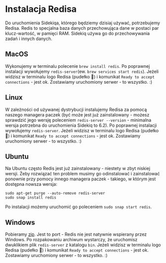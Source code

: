 # Instalacja Redisa

Do uruchomienia Sidekiqa, którego będziemy dzisiaj używać, potrzebujemy Redisa. Redis to specjalna baza danych przechowująca dane w postaci par klucz-wartość, w pamięci RAM. Sidekiq używa go do przechowywania zadań i innych danych.

## MacOS

Wykonujemy w terminalu polecenie `brew install redis`. Po poprawnej instalacji wywołujemy `redis-server`(ew. `brew services start redis`). Jeżeli widzisz w terminalu logo Redisa (pudełko 🙂) i komunikat `Ready to accept connections` - jest ok. Zostawiamy uruchomiony serwer - to wszystko. :)

## Linux

W zależności od używanej dystrybucji instalujemy Redisa za pomocą naszego managera paczek (być może jest już zainstalowany - możesz sprawdzić jego wersję poleceniem `redis-server --version` - minimalna wersja potrzebna do uruchomienia Sidekiq to 6.2). Po poprawnej instalacji wywołujemy `redis-server`. Jeżeli widzisz w terminalu logo Redisa (pudełko 🙂) i komunikat `Ready to accept connections` - jest ok. Zostawiamy uruchomiony serwer - to wszystko. :)

## Ubuntu

Na Ubuntu często Redis jest już zainstalowany - niestety w zbyt niskiej wersji. Żeby rozwiązać ten problem musimy go odinstalować i zainstalować ponownie przy pomocy innego managera paczek - takiego, w którym jest dostępna nowsza wersja:

```
sudo apt-get purge --auto-remove redis-server
sudo snap install redis
```

Po instalacji możemy uruchomić go poleceniem `sudo snap start redis`.

## Windows

Pobieramy [zip](https://github.com/ZeroSlayer/redis-6.2.3-stable-windows-64bit/archive/refs/heads/master.zip). Jest to port - Redis nie jest natywnie wspierany przez Windows. Po rozpakowaniu archiwum wystarczy, że uruchomisz dwuklikiem plik `redis-server` z katalogu `bin`. Jeżeli widzisz w terminalu logo Redisa (pudełko 🙂) i komunikat `Ready to accept connections` - jest ok. Zostawiamy uruchomiony serwer - to wszystko. :)
